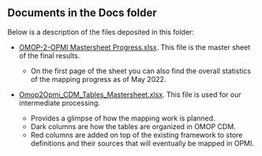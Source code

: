 ## Documents in the Docs folder

Below is a description of the files deposited in this folder:
  
  - [OMOP-2-OPMI Mastersheet Progress.xlsx](https://github.com/OPMI/OMOP-2-OPMI/blob/main/docs/OMOP-2-OPMI%20Mastersheet%20Progress.xlsx). This file is the master sheet of the final results.  
    - On the first page of the sheet you can also find the overall statistics of the mapping progress as of May 2022.  
 
  - [Omop2Opmi_CDM_Tables_Mastersheet.xlsx](https://github.com/OPMI/OMOP-2-OPMI/blob/main/docs/Omop2Opmi_CDM_Tables_Mastersheet.xlsx). This file is used for our intermediate processing. 
    - Provides a glimpse of how the mapping work is planned. 
    - Dark columns are how the tables are organized in OMOP CDM. 
    - Red columns are added on top of the existing framework to store definitions and their sources that will eventually be mapped in OPMI. 
